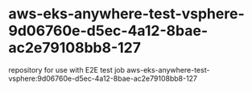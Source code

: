# aws-eks-anywhere-test-vsphere-9d06760e-d5ec-4a12-8bae-ac2e79108bb8-127
repository for use with E2E test job aws-eks-anywhere-test-vsphere:9d06760e-d5ec-4a12-8bae-ac2e79108bb8-127
